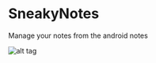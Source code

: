 # SneakyNotes
Manage your notes from the android notes

![alt tag](http://img4.hostingpics.net/pics/325072mockup.png)
